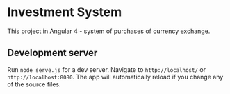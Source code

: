 # Investment System

This project in Angular 4 - system of purchases of currency exchange.

## Development server

Run `node serve.js` for a dev server. Navigate to `http://localhost/` or `http://localhost:8080`. The app will automatically reload if you change any of the source files.
